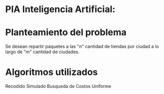 # PIA Inteligencia Artificial:

# Planteamiento del problema
Se desean repartir paquetes a las "n" cantidad de tiendas por ciudad a lo largo de "m" cantidad de ciudades.

# Algoritmos utilizados
Recodido Simulado
Busqueda de Costos Uniforme
